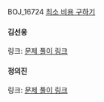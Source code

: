 BOJ_16724 [최소 비용 구하기](https://www.acmicpc.net/problem/1916)<br>

#### 김선웅
링크: [문제 풀이 링크](https://github.com/dnd2dnd/coding-test/commit/dd45dd9885b40da01d15a0fe072323bc9da5a96a)

#### 정의진
링크: [문제 풀이 링크](https://github.com/uijin-j/algorithm-coding-test/tree/main/%EB%B0%B1%EC%A4%80/Gold/1916.%E2%80%85%EC%B5%9C%EC%86%8C%EB%B9%84%EC%9A%A9%E2%80%85%EA%B5%AC%ED%95%98%EA%B8%B0)
